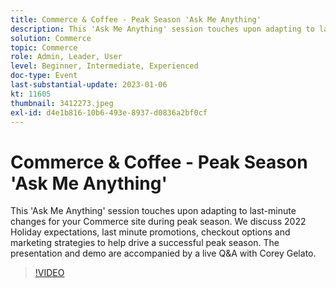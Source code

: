 ```yaml
---
title: Commerce & Coffee - Peak Season 'Ask Me Anything'
description: This 'Ask Me Anything' session touches upon adapting to last-minute changes for your Commerce site during peak season. We discuss 2022 Holiday expectations, last minute promotions, checkout options and marketing strategies to help drive a successful peak season. The presentation and demo are accompanied by a live Q&A with Corey Gelato.
solution: Commerce
topic: Commerce
role: Admin, Leader, User
level: Beginner, Intermediate, Experienced
doc-type: Event
last-substantial-update: 2023-01-06
kt: 11605
thumbnail: 3412273.jpeg
exl-id: d4e1b816-10b6-493e-8937-d0836a2bf0cf
---
```

# Commerce & Coffee - Peak Season 'Ask Me Anything'

This 'Ask Me Anything' session touches upon adapting to last-minute changes for your Commerce site during peak season. We discuss 2022 Holiday expectations, last minute promotions, checkout options and marketing strategies to help drive a successful peak season. The presentation and demo are accompanied by a live Q&A with Corey Gelato.

>[!VIDEO](https://video.tv.adobe.com/v/3412273/?quality=12&learn=on)
